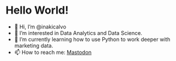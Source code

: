 
# Hello World!
- 👋 Hi, I’m @inakicalvo
- 👀 I’m interested in Data Analytics and Data Science.
- 🌱 I’m currently learning how to use Python to work deeper with marketing data.
- 📫 How to reach me: [Mastodon](https://mastodon.social/@inakicalvo)

<!---
inakicalvo/inakicalvo is a ✨ special ✨ repository because its `README.md` (this file) appears on your GitHub profile.
You can click the Preview link to take a look at your changes.
--->
